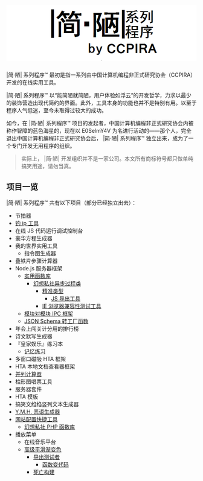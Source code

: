 # ![logo](logo.png)

|简·陋| 系列程序™ 最初是指一系列由中国计算机编程非正式研究协会（CCPIRA）开发的在线实用工具。

|简·陋| 系列程序™ 以“能简陋就简陋，用户体验如浮云”的开发哲学，力求以最少的装饰营造出现代简约的界面。此外，工具本身的功能也并不是特别有用。以至于程序人气低迷，至今未取得过较大的成功。

如今，在 |简·陋| 系列程序™ 项目的发起者，中国计算机编程非正式研究协会内被称作智障的蓝色海星的，现在以 E0SelmY4V 为名进行活动的——那个人，完全退出中国计算机编程非正式研究协会后， |简·陋| 系列程序™ 独立出来，成为了一个专门开发无用程序的组织。

> 实际上， |简·陋| 开发组织并不是一家公司。本文所有商标符号都只做单纯搞笑用途，请勿当真。

## 项目一览

|简·陋| 系列程序™ 共有以下项目（部分已经独立出去）：

- 节拍器
- [钓 ip 工具](https://github.com/simple-and-crude/chaip)
- 在线 JS 代码运行调试控制台
- 豪华方程生成器
- 我的世界实用工具
  - 指令图生成器
- 叠铁片步骤计算器
- Node.js 服务器框架
  - [实用函数库](https://github.com/simple-and-crude/prac-fn)
    - [幻想私社异步过程类](https://github.com/E0SelmY4V/scpo-proce)
      - [精准类型](https://github.com/E0SelmY4V/accurtype)
        - [JS 导出工具](https://github.com/E0SelmY4V/jexpt)
      - [IE 浏览器兼容性测试工具](https://github.com/E0SelmY4V/ie-passer)
  - [模块对模块 IPC 框架](https://github.com/E0SelmY4V/procomm)
  - [JSON Schema 转工厂函数](https://github.com/E0SelmY4V/schema2class)
- 年会上闯关计分用的排行榜
- 诗文默写生成器
- 『皇家娱乐』练习本
  - [记忆练习](https://github.com/simple-and-crude/prac-memory)
- 多窗口磁吸 HTA 框架
- HTA 本地文档查看器框架
- [并列计算器](https://github.com/simple-and-crude/setcalc)
- 柱形图唱票工具
- 服务器套件
- HTA 模板
- 搞笑文绉绉竖列文本生成器
- [Y.M.H. 恶语生成器](https://github.com/simple-and-crude/ymh)
- [网站配置快捷工具](https://github.com/simple-and-crude/site-manager)
  - [幻想私社 PHP 函数库](https://github.com/E0SelmY4V/scpo-php)
- 播放菜单
  - 在线音乐平台
  - [高级平滑渐变色](https://github.com/E0SelmY4V/changerf)
    - [导出测试者](https://github.com/E0SelmY4V/export-tester)
      - [函数变代码](https://github.com/E0SelmY4V/func2code)
    - [死亡构建](https://github.com/E0SelmY4V/lethal-build)
